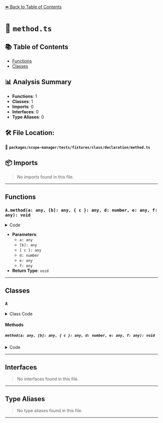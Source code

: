 [⬅️ Back to Table of Contents](../../../../../../index.md)

# 📄 `method.ts`

## 📚 Table of Contents

- [Functions](#functions)
- [Classes](#classes)

## 📊 Analysis Summary

- **Functions**: 1
- **Classes**: 1
- **Imports**: 0
- **Interfaces**: 0
- **Type Aliases**: 0

## 🛠️ File Location:
📂 **`packages/scope-manager/tests/fixtures/class/declaration/method.ts`**

## 📦 Imports

> No imports found in this file.


---

## Functions

### `A.method(a: any, [b]: any, { c }: any, d: number, e: any, f: any): void`

<details><summary>Code</summary>

```ts
method(a, [b], { c }, d = 1, e = a, f) {
    a;
  }
```
</details>

- **Parameters**:
  - `a: any`
  - `[b]: any`
  - `{ c }: any`
  - `d: number`
  - `e: any`
  - `f: any`
- **Return Type**: `void`

---

## Classes

### `A`

<details><summary>Class Code</summary>

```ts
class A {
  method(a, [b], { c }, d = 1, e = a, f) {
    a;
  }
}
```
</details>

#### Methods

##### `method(a: any, [b]: any, { c }: any, d: number, e: any, f: any): void`

<details><summary>Code</summary>

```ts
method(a, [b], { c }, d = 1, e = a, f) {
    a;
  }
```
</details>


---

## Interfaces

> No interfaces found in this file.


---

## Type Aliases

> No type aliases found in this file.


---